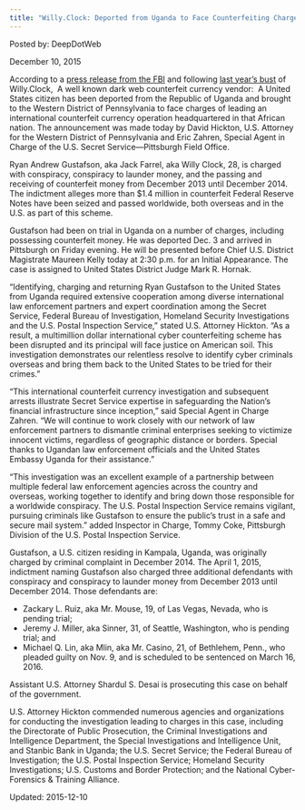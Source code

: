 ```yaml
---
title: "Willy.Clock: Deported from Uganda to Face Counterfeiting Charges"
---
```


Posted by: DeepDotWeb 

<span>December 10, 2015</span>

<div id="parent-fieldname-text" class="plain">
<p>According to a <a href="https://www.fbi.gov/pittsburgh/press-releases/2015/u.s.-citizen-deported-from-uganda-to-face-counterfeiting-charges-in-western-pennsylvania?utm_campaign=email-Immediate&amp;utm_medium=email&amp;utm_source=fbi-in-the-news&amp;utm_content=494572">press release from the FBI</a> and following <a href="https://gir.pub/deepdotweb/2014/12/20/known-dark-net-fake-money-vendor-arrested-uganda/">last year&#8217;s bust</a> of Willy.Clock,  A well known dark web counterfeit currency vendor:  A United States citizen has been deported from the Republic of Uganda and brought to the Western District of Pennsylvania to face charges of leading an international counterfeit currency operation headquartered in that African nation. The announcement was made today by David Hickton, U.S. Attorney for the Western District of Pennsylvania and Eric Zahren, Special Agent in Charge of the U.S. Secret Service—Pittsburgh Field Office.</p>
<p>Ryan Andrew Gustafson, aka Jack Farrel, aka Willy Clock, 28, is charged with conspiracy, conspiracy to launder money, and the passing and receiving of counterfeit money from December 2013 until December 2014. The indictment alleges more than $1.4 million in counterfeit Federal Reserve Notes have been seized and passed worldwide, both overseas and in the U.S. as part of this scheme.</p>
<p>Gustafson had been on trial in Uganda on a number of charges, including possessing counterfeit money. He was deported Dec. 3 and arrived in Pittsburgh on Friday evening. He will be presented before Chief U.S. District Magistrate Maureen Kelly today at 2:30 p.m. for an Initial Appearance. The case is assigned to United States District Judge Mark R. Hornak.</p>
<p>“Identifying, charging and returning Ryan Gustafson to the United States from Uganda required extensive cooperation among diverse international law enforcement partners and expert coordination among the Secret Service, Federal Bureau of Investigation, Homeland Security Investigations and the U.S. Postal Inspection Service,” stated U.S. Attorney Hickton. “As a result, a multimillion dollar international cyber counterfeiting scheme has been disrupted and its principal will face justice on American soil. This investigation demonstrates our relentless resolve to identify cyber criminals overseas and bring them back to the United States to be tried for their crimes.”</p>
<p>“This international counterfeit currency investigation and subsequent arrests illustrate Secret Service expertise in safeguarding the Nation’s financial infrastructure since inception,” said Special Agent in Charge Zahren. “We will continue to work closely with our network of law enforcement partners to dismantle criminal enterprises seeking to victimize innocent victims, regardless of geographic distance or borders. Special thanks to Ugandan law enforcement officials and the United States Embassy Uganda for their assistance.”</p>
<p>“This investigation was an excellent example of a partnership between multiple federal law enforcement agencies across the country and overseas, working together to identify and bring down those responsible for a worldwide conspiracy. The U.S. Postal Inspection Service remains vigilant, pursuing criminals like Gustafson to ensure the public’s trust in a safe and secure mail system.” added Inspector in Charge, Tommy Coke, Pittsburgh Division of the U.S. Postal Inspection Service.</p>
<p>Gustafson, a U.S. citizen residing in Kampala, Uganda, was originally charged by criminal complaint in December 2014. The April 1, 2015, indictment naming Gustafson also charged three additional defendants with conspiracy and conspiracy to launder money from December 2013 until December 2014. Those defendants are:</p>
<ul>
<li>Zackary L. Ruiz, aka Mr. Mouse, 19, of Las Vegas, Nevada, who is pending trial;</li>
<li>Jeremy J. Miller, aka Sinner, 31, of Seattle, Washington, who is pending trial; and</li>
<li>Michael Q. Lin, aka Mlin, aka Mr. Casino, 21, of Bethlehem, Penn., who pleaded guilty on Nov. 9, and is scheduled to be sentenced on March 16, 2016.</li>
</ul>
<p>Assistant U.S. Attorney Shardul S. Desai is prosecuting this case on behalf of the government.</p>
<p>U.S. Attorney Hickton commended numerous agencies and organizations for conducting the investigation leading to charges in this case, including the Directorate of Public Prosecution, the Criminal Investigations and Intelligence Department, the Special Investigations and Intelligence Unit, and Stanbic Bank in Uganda; the U.S. Secret Service; the Federal Bureau of Investigation; the U.S. Postal Inspection Service; Homeland Security Investigations; U.S. Customs and Border Protection; and the National Cyber-Forensics &amp; Training Alliance.</p>
</div>

Updated: 2015-12-10